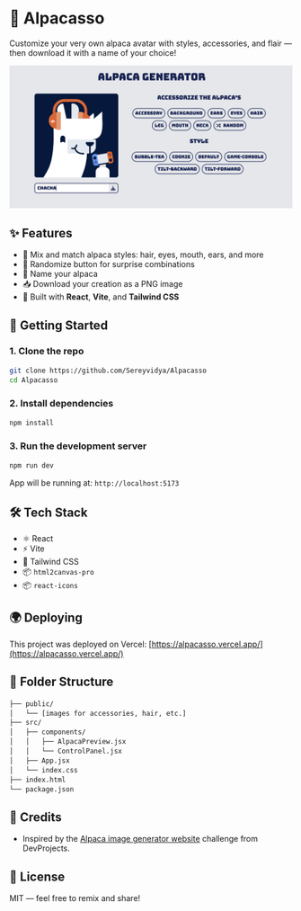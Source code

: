# 🦙 Alpacasso

Customize your very own alpaca avatar with styles, accessories, and flair — then download it with a name of your choice!

![Screenshot](./screenshot.png)

## ✨ Features

- 🎨 Mix and match alpaca styles: hair, eyes, mouth, ears, and more
- 🎲 Randomize button for surprise combinations
- 📝 Name your alpaca
- 📥 Download your creation as a PNG image
- 🎯 Built with **React**, **Vite**, and **Tailwind CSS**

## 🚀 Getting Started

### 1. Clone the repo

```bash
git clone https://github.com/Sereyvidya/Alpacasso
cd Alpacasso
```

### 2. Install dependencies

```bash
npm install
```

### 3. Run the development server

```bash
npm run dev
```

App will be running at: `http://localhost:5173`

## 🛠 Tech Stack

- ⚛️ React
- ⚡ Vite
- 🎨 Tailwind CSS
- 📦 `html2canvas-pro`
- 📦 `react-icons`

## 🌍 Deploying

This project was deployed on Vercel: [https://alpacasso.vercel.app/](https://alpacasso.vercel.app/)

## 📁 Folder Structure

```bash
├── public/
│   └── [images for accessories, hair, etc.]
├── src/
│   ├── components/
│   │   ├── AlpacaPreview.jsx
│   │   └── ControlPanel.jsx
│   ├── App.jsx
│   └── index.css
├── index.html
└── package.json
```

## 🙌 Credits

- Inspired by the [Alpaca image generator website](https://www.codementor.io/projects/web/alpaca-image-generator-website-ce2oc0eus8) challenge from DevProjects.

## 🧼 License

MIT — feel free to remix and share!
